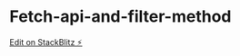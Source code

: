 # Fetch-api-and-filter-method

[Edit on StackBlitz ⚡️](https://stackblitz.com/edit/angular-ivy-78qlwp)